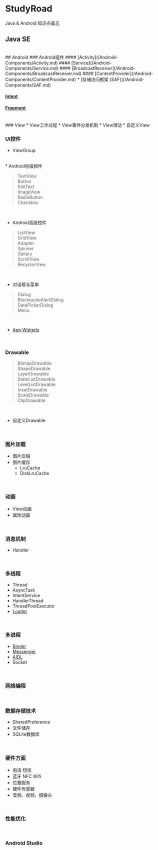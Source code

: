 # StudyRoad
Java &amp; Android 知识点备忘

## Java SE
<br>
## Android
### Android组件
#### [Activity](/Android-Components/Activity.md) 
#### [Service](/Android-Components/Service.md) 
#### [BroadcastReceiver](/Android-Components/BroadcastReceiver.md)
#### [ContentProvider](/Android-Components/ContentProvider.md)
* [存储访问框架 (SAF)](/Android-Components/SAF.md)

#### [Intent](/Android-Components/Intent.md)
#### [Fragment](/Android-Components/Fragment.md)
<br>
### View
* View工作过程
* View事件分发机制
* View滑动
* 自定义View
<br>

### UI控件
* ViewGroup

<br>
* Android初级控件

> TextView<br>
> Button<br>
> EditText<br>
> ImageView<br>
> RadioButton<br>
> Checkbox<br>

<br>

* Android高级控件

> ListView<br>
> GridView<br>
> Adapter<br>
> Spinner<br>
> Gallary<br>
> ScrollView<br>
> RecyclerView<br>

<br>

* 对话框与菜单

> Dialog<br>
> BlockquoteAlertDialog<br>
> DatePickerDialog<br>
> Menu<br>

<br>

* [App Widgets](/User-Interface/App%20Widgets.md)
<br>

### Drawable
> BitmapDrawable<br>
> ShapeDrawable<br>
> LayerDrawable<br>
> StateListDrawable<br>
> LevelListDrawable<br>
> InsetDrawable<br>
> ScaleDrawable<br>
> ClipDrawable<br>

<br>

* 自定义Drawable

<br>

### 图片加载
* 图片压缩
* 图片缓存
  * LruCache
  * DiskLruCache
<br>

### 动画
* View动画
* 属性动画
<br>

### 消息机制
* Handler
<br>

### 多线程
* Thread
* AsyncTask
* IntentService
* HandlerThread
* ThreadPoolExecutor
* [Loader](/Threads/Loader.md)
<br>

### 多进程
* [Binder](/IPC/Binder.md)
* [Messenger](/IPC/Messenger.md)
* [AIDL](/IPC/AIDL.md)
* Socket
<br>

### 网络编程
<br>

### 数据存储技术
* SharedPreference
* 文件储存
* SQLite数据库
<br>

### 硬件方面
* 电话 短信
* 蓝牙 NFC Wifi
* 位置服务
* 硬件传感器
* 音频、视频、摄像头

<br>

### 性能优化
<br>

### Android Studio
<br>

